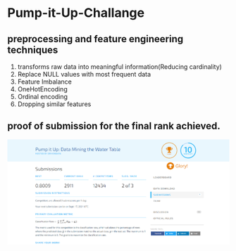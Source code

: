 # Pump-it-Up-Challange

## preprocessing and feature engineering techniques
1. transforms raw data into meaningful information(Reducing cardinality)
2. Replace NULL values with most frequent data
3. Feature Imbalance
4. OneHotEncoding
5. Ordinal encoding
6. Dropping similar features

## proof of submission for the final rank achieved.
![alt text](https://github.com/rukmals/Pump-it-Up-Challange/blob/main/ss.png?raw=true)
